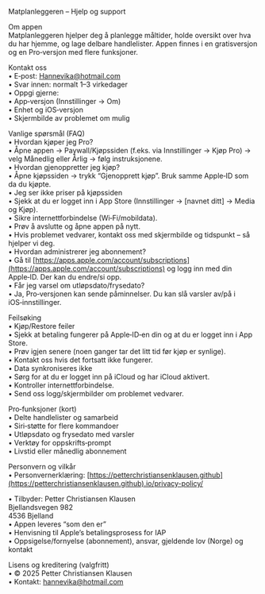 Matplanleggeren – Hjelp og support  
  
Om appen  
Matplanleggeren hjelper deg å planlegge måltider, holde oversikt over hva du har hjemme, og lage delbare handlelister. Appen finnes i en gratisversjon og en Pro‑versjon med flere funksjoner.  
  
Kontakt oss  
• E‑post: Hannevika@hotmail.com  
• Svar innen: normalt 1–3 virkedager  
• Oppgi gjerne:  
   • App‑versjon (Innstillinger → Om)  
   • Enhet og iOS‑versjon  
   • Skjermbilde av problemet om mulig  
  
Vanlige spørsmål (FAQ)  
• Hvordan kjøper jeg Pro?  
   • Åpne appen → Paywall/Kjøpssiden (f.eks. via Innstillinger → Kjøp Pro) → velg Månedlig eller Årlig → følg instruksjonene.  
• Hvordan gjenoppretter jeg kjøp?  
   • Åpne kjøpssiden → trykk “Gjenopprett kjøp”. Bruk samme Apple‑ID som da du kjøpte.  
• Jeg ser ikke priser på kjøpssiden  
   • Sjekk at du er logget inn i App Store (Innstillinger → [navnet ditt] → Media og Kjøp).  
   • Sikre internettforbindelse (Wi‑Fi/mobildata).  
   • Prøv å avslutte og åpne appen på nytt.  
   • Hvis problemet vedvarer, kontakt oss med skjermbilde og tidspunkt – så hjelper vi deg.  
• Hvordan administrerer jeg abonnement?  
   • Gå til [https://apps.apple.com/account/subscriptions](https://apps.apple.com/account/subscriptions) og logg inn med din Apple‑ID. Der kan du endre/si opp.  
• Får jeg varsel om utløpsdato/frysedato?  
   • Ja, Pro‑versjonen kan sende påminnelser. Du kan slå varsler av/på i iOS‑innstillinger.  
  
Feilsøking  
• Kjøp/Restore feiler  
   • Sjekk at betaling fungerer på Apple‑ID‑en din og at du er logget inn i App Store.  
   • Prøv igjen senere (noen ganger tar det litt tid før kjøp er synlige).  
   • Kontakt oss hvis det fortsatt ikke fungerer.  
• Data synkroniseres ikke  
   • Sørg for at du er logget inn på iCloud og har iCloud aktivert.  
   • Kontroller internettforbindelse.  
   • Send oss logg/skjermbilder om problemet vedvarer.  
  
Pro‑funksjoner (kort)  
• Delte handlelister og samarbeid  
• Siri‑støtte for flere kommandoer  
• Utløpsdato og frysedato med varsler  
• Verktøy for oppskrifts‑prompt  
• Livstid eller månedlig abonnement  
  
Personvern og vilkår  
• Personvernerklæring: [https://petterchristiansenklausen.github](https://petterchristiansenklausen.github).io/privacy-policy/  
  
• Tilbyder: Petter Christiansen Klausen  
		   Bjellandsvegen 982  
		   4536 Bjelland  
• Appen leveres “som den er”  
• Henvisning til Apple’s betalingsprosess for IAP  
• Oppsigelse/fornyelse (abonnement), ansvar, gjeldende lov (Norge) og kontakt  
  
  
Lisens og kreditering (valgfritt)  
• © 2025 Petter Christiansen Klausen  
• Kontakt: [hannevika@hotmail.com](mailto:hannevika@hotmail.com)  
